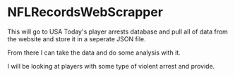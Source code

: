 # NFLRecordsWebScrapper
This will go to USA Today's player arrests database and pull all of data from the website and store it in a seperate JSON file.

From there I can take the data and do some analysis with it.

I will be looking at players with some type of violent arrest and provide.
